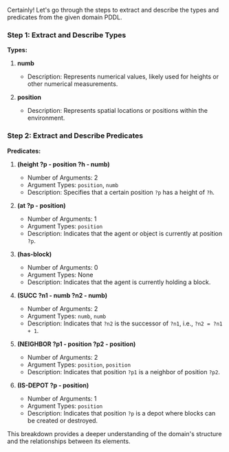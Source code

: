 Certainly! Let's go through the steps to extract and describe the types and predicates from the given domain PDDL.

### Step 1: Extract and Describe Types

**Types:**
1. **numb**
   - Description: Represents numerical values, likely used for heights or other numerical measurements.
   
2. **position**
   - Description: Represents spatial locations or positions within the environment.

### Step 2: Extract and Describe Predicates

**Predicates:**
1. **(height ?p - position ?h - numb)**
   - Number of Arguments: 2
   - Argument Types: `position`, `numb`
   - Description: Specifies that a certain position `?p` has a height of `?h`.

2. **(at ?p - position)**
   - Number of Arguments: 1
   - Argument Types: `position`
   - Description: Indicates that the agent or object is currently at position `?p`.
   
3. **(has-block)**
   - Number of Arguments: 0
   - Argument Types: None
   - Description: Indicates that the agent is currently holding a block.

4. **(SUCC ?n1 - numb ?n2 - numb)**
   - Number of Arguments: 2
   - Argument Types: `numb`, `numb`
   - Description: Indicates that `?n2` is the successor of `?n1`, i.e., `?n2 = ?n1 + 1`.
   
5. **(NEIGHBOR ?p1 - position ?p2 - position)**
   - Number of Arguments: 2
   - Argument Types: `position`, `position`
   - Description: Indicates that position `?p1` is a neighbor of position `?p2`.

6. **(IS-DEPOT ?p - position)**
   - Number of Arguments: 1
   - Argument Types: `position`
   - Description: Indicates that position `?p` is a depot where blocks can be created or destroyed.

This breakdown provides a deeper understanding of the domain's structure and the relationships between its elements.